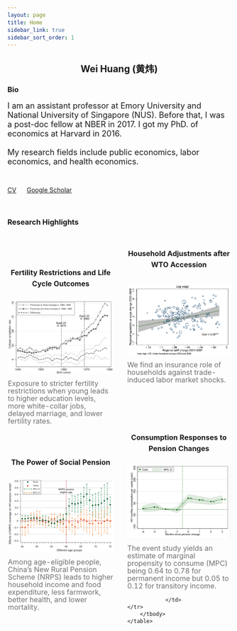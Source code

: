 ```yaml
---
layout: page
title: Home
sidebar_link: true
sidebar_sort_order: 1
---
```



## <center>  Wei Huang (黄炜) </center>

### Bio
<font size="4">I am an assistant professor at Emory University and National University of Singapore (NUS). Before that, I was a post-doc fellow at NBER in 2017. I got my PhD. of economics at Harvard in 2016.  <br>
<br>
My research fields include public economics, labor economics, and health economics.</font>

<br>

[CV](https://huangweipku.com/cv/) &nbsp;&nbsp;&nbsp;&nbsp; [Google Scholar](https://scholar.google.com/citations?hl=en&user=RSgXX2oAAAAJ) 

<br>


### Research Highlights


<div><div class="wsite-multicol"><div class="wsite-multicol-table-wrap" style="margin:0 -15px;">
	<table class="wsite-multicol-table" >
		<tbody class="wsite-multicol-tbody">
			<tr class="wsite-multicol-tr flex">
				<td class="wsite-multicol-col" style="width:50.5%; padding:0 15px;background:transparent;border: 1px solid transparent;">
					
						

<h2 class="wsite-content-title" style="text-align:center;"><font  size="3">Fertility Restrictions and Life Cycle Outcomes</font></h2> 

<div><div class="wsite-image wsite-image-border-none " style="padding-top:10px;padding-bottom:10px;margin-left:0px;margin-right:0px;text-align:center">
<a href='https://direct.mit.edu/rest/article-abstract/103/4/694/97774/Fertility-Restrictions-and-Life-Cycle-Outcomes?redirectedFrom=fulltext' target='_blank'>
<img src="/assets/1.png" alt="Picture" style="width:auto;max-width:100%;" />
</a>
<div style="display:block;font-size:90%"></div>
</div></div>

<div class="paragraph" style="text-align:left;"><font color="#707070"  size="3" style="line-height:0;"> Exposure to stricter fertility restrictions when young leads to higher education levels, more white-collar jobs, delayed marriage, and lower fertility rates.</font></div>

<div><div style="height: 20px; overflow: hidden; width: 100%;"></div>
<div style="height: 20px; overflow: hidden; width: 100%;"></div></div>

<h2 class="wsite-content-title" style="text-align:center;"><font  size="3">The Power of Social Pension</font></h2>

<div><div class="wsite-image wsite-image-border-none " style="padding-top:10px;padding-bottom:10px;margin-left:0px;margin-right:0px;text-align:center">
<a href='https://www.aeaweb.org/articles?id=10.1257/app.20170789' target='_blank'>
<img src="/assets/2.png" alt="Picture" style="width:auto;max-width:100%;" />
</a>
<div style="display:block;font-size:90%"></div>
</div></div>

<div class="paragraph" style="text-align:left;"><font color="#707070"  size="3" style="line-height:0;"> Among age-eligible people, China’s New Rural Pension Scheme (NRPS) leads to higher household income and food expenditure, less farmwork, better health, and lower mortality. </font></div>


</td>				<td class="wsite-multicol-col" style="width:50%; padding:0 15px;background:transparent;border: 1px solid transparent;">
					
						

<h2 class="wsite-content-title" style="text-align:center;"><font  size="3">Household Adjustments after WTO Accession </font></h2>

<div><div class="wsite-image wsite-image-border-none " style="padding-top:13px;padding-bottom:10px;margin-left:0px;margin-right:0px;text-align:center">
<a href='https://www.sciencedirect.com/science/article/abs/pii/S0304387821000055' target='_blank'>
<img src="/assets/3.png" alt="Picture" style="width:auto;max-width:100%;" />
</a>
<div style="display:block;font-size:90%"></div>
</div></div>

<div class="paragraph"><font color="#707070"  size="3" style="line-height:0;"> We find an insurance role of households against trade-induced labor market shocks. </font>&nbsp;&nbsp;</div>

<div><div style="height: 20px; overflow: hidden; width: 100%;"></div>
<div style="height: 20px; overflow: hidden; width: 100%;"></div><div style="height: 20px; overflow: hidden; width: 100%;"></div></div>

<h2 class="wsite-content-title" style="text-align:center;"><font  size="3"> Consumption Responses to Pension Changes</font></h2>

<div><div class="wsite-image wsite-image-border-none " style="padding-top:6px;padding-bottom:10px;margin-left:0px;margin-right:0px;text-align:center">
<a href='' target='_blank'>
<img src="/assets/4.png" alt="Picture" style="width:auto;max-width:100%;" />
</a>
<div style="display:block;font-size:90%"></div>
</div></div>

<div class="paragraph"><font color="#707070"  size="3" style="line-height:0;"> The event study yields an estimate of marginal propensity to consume (MPC) being 0.64 to 0.78 for permanent income but 0.05 to 0.12 for transitory income. </font>&nbsp;&nbsp;</div>

		
				</td>			</tr>
		</tbody>
	</table>
</div></div></div>
 






